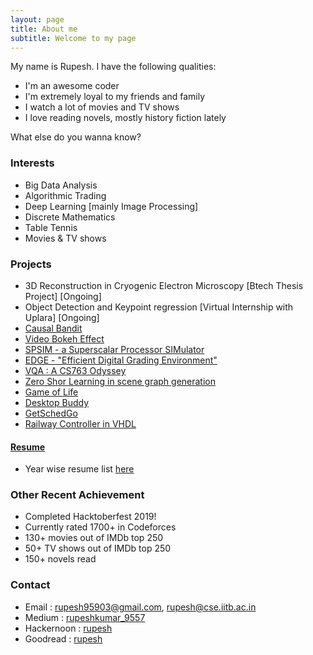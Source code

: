 ```yaml
---
layout: page
title: About me
subtitle: Welcome to my page
---
```


My name is Rupesh. I have the following qualities:

- I'm an awesome coder
- I'm extremely loyal to my friends and family
- I watch a lot of movies and TV shows
- I love reading novels, mostly history fiction lately

What else do you wanna know?

### Interests

- Big Data Analysis
- Algorithmic Trading
- Deep Learning [mainly Image Processing]
- Discrete Mathematics 
- Table Tennis
- Movies & TV shows

### Projects

- 3D Reconstruction in Cryogenic Electron Microscopy [Btech Thesis Project] [Ongoing]
- Object Detection and Keypoint regression [Virtual Internship with Uplara] [Ongoing]
- [Causal Bandit](https://github.com/rs9899/causal-bandit)
- [Video Bokeh Effect](https://github.com/rs9899/Video-Bokeh-Effect)
- [SPSIM - a Superscalar Processor SIMulator](https://github.com/ys1998/spsim)
- [EDGE - "Efficient Digital Grading Environment"](https://github.com/ys1998/edge)
- [VQA : A CS763 Odyssey](https://github.com/aryanbdps9/VQA2019)
- [Zero Shor Learning in scene graph generation](https://github.com/rs9899/AMLProj)
- [Game of Life](https://github.com/dungeon-masterRupesh/Game-of-life)
- [Desktop Buddy](https://github.com/ashish-221b/Hack-U)
- [GetSchedGo](https://github.com/ashish-221b/Get-Sched-Go)
- [Railway Controller in VHDL](https://github.com/Naman-ntc/Railway-Controller-FPGA)

#### [Resume](https://www.cse.iitb.ac.in/~rupesh/Resume2.pdf)
- Year wise resume list [here](https://www.cse.iitb.ac.in/~rupesh/resumeList.htm) 

### Other Recent Achievement
* Completed Hacktoberfest 2019!
* Currently rated 1700+ in Codeforces
* 130+ movies out of IMDb top 250
* 50+ TV shows out of IMDb top 250
* 150+ novels read 


### Contact

- Email : [rupesh95903@gmail.com](mailto:rupesh95903@gmail.com), [rupesh@cse.iitb.ac.in](mailto:rupesh@cse.iitb.ac.in)
- Medium : [rupeshkumar_9557](https://medium.com/@rupeshkumar_9557)
- Hackernoon : [rupesh](https://hackernoon.com/@rupesh)
- Goodread : [rupesh](https://www.goodreads.com/user/show/69283590-rupesh)

